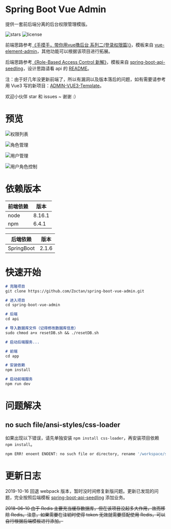 # Spring Boot Vue Admin

提供一套前后端分离的后台权限管理模版。

![stars](https://img.shields.io/github/stars/Zoctan/spring-boot-vue-admin.svg?style=flat-square&label=Stars)
![license](https://img.shields.io/github/license/Zoctan/spring-boot-vue-admin.svg?style=flat-square)

前端思路参考[《手摸手，带你用vue撸后台 系列二(登录权限篇)》](https://juejin.im/post/591aa14f570c35006961acac)，模板来自 [vue-element-admin](https://github.com/PanJiaChen/vue-element-admin)，其他功能可以根据该项目进行拓展。

后端思路参考[《Role-Based Access Control 新解》](http://globeeip.iteye.com/blog/1236167)，模板来自 [spring-boot-api-seedling](https://github.com/Zoctan/spring-boot-api-seedling.git)，设计思路请看 api 的 [README](https://github.com/Zoctan/spring-boot-vue-admin/tree/master/api)。

注：由于好几年没更新前端了，所以有漏洞以及版本落后的问题，如有需要请参考用 Vue3 写的新项目：[ADMIN-VUE3-Template](https://github.com/Zoctan/admin-vue3-template)。

欢迎小伙伴 star 和 issues ~ 谢谢 :）

# 预览

![权限列表](https://github.com/Zoctan/spring-boot-vue-admin/blob/master/README/1.png)

![角色管理](https://github.com/Zoctan/spring-boot-vue-admin/blob/master/README/2.png)

![用户管理](https://github.com/Zoctan/spring-boot-vue-admin/blob/master/README/3.png)

![用户角色控制](https://github.com/Zoctan/spring-boot-vue-admin/blob/master/README/4.png)

# 依赖版本

前端依赖 | 版本
--------|------
node    | 8.16.1
npm     | 6.4.1

后端依赖    | 版本
-----------|------
SpringBoot | 2.1.6

# 快速开始

```markdown
# 克隆项目
git clone https://github.com/Zoctan/spring-boot-vue-admin.git

# 进入项目
cd spring-boot-vue-admin

# 后端
cd api

# 导入数据库文件（记得修改数据库信息）
sudo chmod a+x resetDB.sh && ./resetDB.sh

# 启动后端服务...

# 前端
cd app

# 安装依赖
npm install

# 启动前端服务
npm run dev
```

# 问题解决

## no such file/ansi-styles/css-loader

如果出现以下错误，请先单独安装 `npm install css-loader`，再安装项目依赖 `npm install`。

```bash
npm ERR! enoent ENOENT: no such file or directory, rename '/workspace/spring-boot-vue-admin/app/node_modules/.staging/css-loader-b931fe48/node_modules/ansi-styles' -> '/workspace/spring-boot-vue-admin/app/node_modules/.staging/ansi-styles-6535fafb'
```

# 更新日志

2019-10-16 回退 webpack 版本，暂时没时间修复新版问题。更新已发现的问题，完全按照后端模板 [spring-boot-api-seedling](https://github.com/Zoctan/spring-boot-api-seedling.git) 添加业务。

~~2018-06-10 由于 Redis 主要充当缓存数据库，但在该项目没起多大作用，故而移除 Redis。注意，如果需要在注销时使得 token 无效就需要搭配使用 Redis，可以自行根据后端模板进行添加。~~
